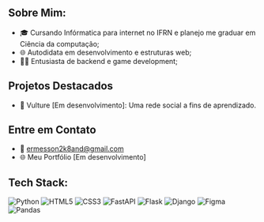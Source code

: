## Sobre Mim:
- 🎓 Cursando Infórmatica para internet no IFRN e planejo me graduar em Ciência da computação;
- 🌐  Autodidata em desenvolvimento e estruturas web;
- 👩‍💻 Entusiasta de backend e game development;


## Projetos Destacados
- 🌟 Vulture [Em desenvolvimento]: Uma rede social a fins de aprendizado.

## Entre em Contato

- 📧 ermesson2k8and@gmail.com
- 🌐 Meu Portfólio [Em desenvolvimento]



##  Tech Stack:
![Python](https://img.shields.io/badge/python-3670A0?style=for-the-badge&logo=python&logoColor=ffdd54) ![HTML5](https://img.shields.io/badge/html5-%23E34F26.svg?style=for-the-badge&logo=html5&logoColor=white) ![CSS3](https://img.shields.io/badge/css3-%231572B6.svg?style=for-the-badge&logo=css3&logoColor=white) ![FastAPI](https://img.shields.io/badge/FastAPI-005571?style=for-the-badge&logo=fastapi) ![Flask](https://img.shields.io/badge/flask-%23000.svg?style=for-the-badge&logo=flask&logoColor=white) ![Django](https://img.shields.io/badge/django-%23092E20.svg?style=for-the-badge&logo=django&logoColor=white) ![Figma](https://img.shields.io/badge/figma-%23F24E1E.svg?style=for-the-badge&logo=figma&logoColor=white) ![Pandas](https://img.shields.io/badge/pandas-%23150458.svg?style=for-the-badge&logo=pandas&logoColor=white)
